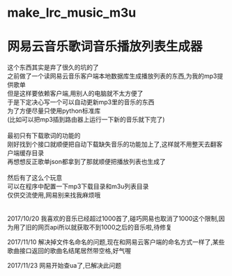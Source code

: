 # make_lrc_music_m3u
网易云音乐歌词音乐播放列表生成器
=======================================
这个东西其实是弃了很久的坑的了<br>
之前做了一个读网易云音乐客户端本地数据库生成播放列表的东西,为我的mp3提供歌单<br>
但是这样要依赖客户端,用别人的电脑就不太方便了<br>
于是下定决心写一个可以自动更新mp3里的音乐的东西<br>
为了方便尽量只使用python标准库<br>
(比如可以把mp3插到路由器上运行一下新的音乐就下完了)<br>
<br>
最初只有下载歌词的功能的<br>
刚好找到个接口就顺便把自动下载缺失音乐的功能加上了,这样就不用整天去翻客户端缓存目录<br>
再想想反正歌单json都拿到了那就顺便把播放列表也生成了<br>
<br>
然后有了这么个玩意<br>
可以在程序中配置一下mp3下载目录和m3u列表目录<br>
仅供交流使用,网易别来找我麻烦哦<br>
<br>
<br>
2017/10/20 我喜欢的音乐已经超过1000首了,碰巧网易也取消了1000这个限制,因为用了旧的网页api所以就获取不到1000之后的音乐啦,待修复<br>

2017/11/10 解决掉文件名命名的问题,现在和网易云客户端的命名方式一样了,某些歌曲接口返回的歌曲名结尾居然带空格,好气喔<br>

2017/11/23 网易开始查ua了,已解决此问题
